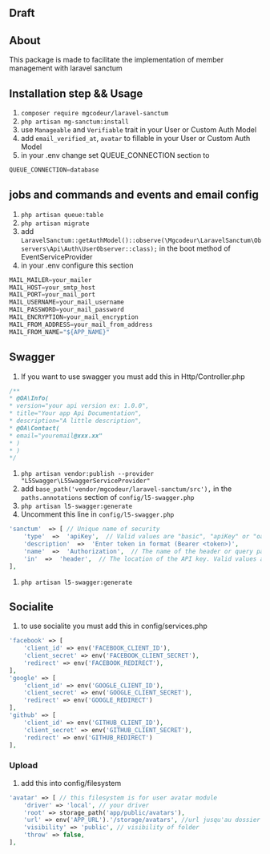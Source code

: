 ## Draft

## About
This package is made to facilitate the implementation of member management with laravel sanctum

## Installation step && Usage

 1. `composer require mgcodeur/laravel-sanctum`
 2. `php artisan mg-sanctum:install` 
 3. use `Manageable` and `Verifiable` trait in your User or Custom Auth Model
 4. add `email_verified_at`, `avatar` to fillable in your User or Custom Auth Model
 5. in your .env change set QUEUE_CONNECTION section to
```javascript
QUEUE_CONNECTION=database
```
## jobs and commands and events and email config
 1. `php artisan queue:table` 
 2. `php artisan migrate`
 3. add `LaravelSanctum::getAuthModel()::observe(\Mgcodeur\LaravelSanctum\Observers\Api\Auth\UserObserver::class);` in the boot method of EventServiceProvider
 4. in your .env configure this section
```javascript
MAIL_MAILER=your_mailer
MAIL_HOST=your_smtp_host
MAIL_PORT=your_mail_port
MAIL_USERNAME=your_mail_username
MAIL_PASSWORD=your_mail_password
MAIL_ENCRYPTION=your_mail_encryption
MAIL_FROM_ADDRESS=your_mail_from_address
MAIL_FROM_NAME="${APP_NAME}"
```
## Swagger
 1. If you want to use swagger you must add this in Http/Controller.php
 ```javascript
 /**
* @OA\Info(
* version="your api version ex: 1.0.0",
* title="Your app Api Documentation",
* description="A little description",
* @OA\Contact(
* email="youremail@xxx.xx"
* )
* )
*/
```

 1. `php artisan vendor:publish --provider "L5Swagger\L5SwaggerServiceProvider"`
 2. add `base_path('vendor/mgcodeur/laravel-sanctum/src'),` in the `paths.annotations` section of `config/l5-swagger.php`
 3. `php artisan l5-swagger:generate`
 4. Uncomment this line in `config/l5-swagger.php`

````php
'sanctum'  => [ // Unique name of security
    'type'  =>  'apiKey',  // Valid values are "basic", "apiKey" or "oauth2".
    'description'  =>  'Enter token in format (Bearer <token>)',
    'name'  =>  'Authorization',  // The name of the header or query parameter to be used.
    'in'  =>  'header',  // The location of the API key. Valid values are "query" or "header".
],
````

 1. `php artisan l5-swagger:generate`

## Socialite
 1. to use socialite you must add this in config/services.php

```php
'facebook' => [
    'client_id' => env('FACEBOOK_CLIENT_ID'),
    'client_secret' => env('FACEBOOK_CLIENT_SECRET'),
    'redirect' => env('FACEBOOK_REDIRECT'),
],
'google' => [
    'client_id' => env('GOOGLE_CLIENT_ID'),
    'client_secret' => env('GOOGLE_CLIENT_SECRET'),
    'redirect' => env('GOOGLE_REDIRECT')
],
'github' => [
    'client_id' => env('GITHUB_CLIENT_ID'),
    'client_secret' => env('GITHUB_CLIENT_SECRET'),
    'redirect' => env('GITHUB_REDIRECT')
],
```
### Upload

1. add this into config/filesystem
````php
'avatar' => [ // this filesystem is for user avatar module
    'driver' => 'local', // your driver
    'root' => storage_path('app/public/avatars'), 
    'url' => env('APP_URL').'/storage/avatars', //url jusqu'au dossier
    'visibility' => 'public', // visibility of folder
    'throw' => false,
],
````
